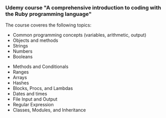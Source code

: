 ### Udemy course "A comprehensive introduction to coding with the Ruby programming language" 

The course coveres the following topics: 
* Common programming concepts (variables, arithmetic, output)
* Objects and methods
* Strings
* Numbers
* Booleans
- Methods and Conditionals
- Ranges
- Arrays
- Hashes
- Blocks, Procs, and Lambdas
- Dates and times
- File Input and Output
- Regular Expression
- Classes, Modules, and Inheritance
